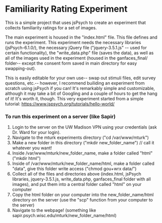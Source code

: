 # Familiarity Rating Experiment
This is a simple project that uses jsPsych to create an experiment that collects familiarity ratings for a set of images.

The main experiment is housed in the "index.html" file. This file defines and runs the experiment. 
This experiment needs the necessary libraries (jsPsych-6.1.0/), the necessary jQuery file ("jquery-3.5.1.js" -- used for certain functionality), the "write_data.php" file (saves the data), as well as all of the images used in the experiment (housed in the ganfaces_final/ folder-- except the consent form saved in main directory for easy swapping-out). 

This is easily editable for your own use-- swap out stimuli files, edit survey questions, etc.-- however, I recommend builiding an experiment from scratch using jsPsych if you can!
It's remarkably simple and customizable, although it may take a bit of Googling and a couple of hours to get the hang of it! It's worth it, though. This very experiment started from a simple tutorial: https://www.jspsych.org/tutorials/hello-world/


### To run this experiment on a server (like Sapir)
1. Login to the server on the UW Madison VPN using your credentials (ask Dr. Ward for your login). 
2. Navigate to the mturk experiments directory ("cd /var/www/mturk")
3. Make a new folder in this directory ("mkdir new_folder_name") // call it whatever you want!
4. Inside /var/www/mturk/new_folder_name, make a folder called "html" ("mkdir html")
5. Inside of /var/www/mturk/new_folder_name/html, make a folder called "data", give this folder write access ("chmod gou+wrx data/")
4. Collect all of the files and directories above (index.html, jsPsych libraries, jquery-3.5.1.js, write_data.php, ganfaces_final folder with all images), and put them into a central folder called "html" on your computer
5. Copy the html folder on your computer into the new_folder_name/html directory on the server (use the "scp" function from your computer to the server)
6. Navigate to the webpage! (something like sapir.psych.wisc.edu/mturk/new_folder_name/html)
